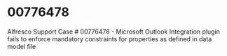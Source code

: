 # 00776478
Alfresco Support Case # 00776478 - Microsoft Outlook Integration plugin fails to enforce mandatory constraints for properties as defined in data model file
